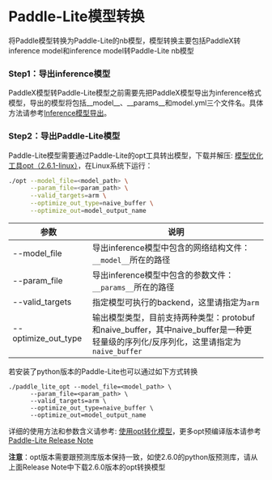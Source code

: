 # Paddle-Lite模型转换
将Paddle模型转换为Paddle-Lite的nb模型，模型转换主要包括PaddleX转inference model和inference model转Paddle-Lite nb模型
### Step1：导出inference模型
PaddleX模型转Paddle-Lite模型之前需要先把PaddleX模型导出为inference格式模型，导出的模型将包括__model__、__params__和model.yml三个文件名。具体方法请参考[Inference模型导出](../export_model.md)。
### Step2：导出Paddle-Lite模型
Paddle-Lite模型需要通过Paddle-Lite的opt工具转出模型，下载并解压: [模型优化工具opt（2.6.1-linux）](https://bj.bcebos.com/paddlex/deploy/Rasoberry/opt.zip)，在Linux系统下运行：
``` bash
./opt --model_file=<model_path> \
      --param_file=<param_path> \
      --valid_targets=arm \
      --optimize_out_type=naive_buffer \
      --optimize_out=model_output_name
```
|  参数   | 说明  |
|  ----  | ----  |
| --model_file  | 导出inference模型中包含的网络结构文件：`__model__`所在的路径|
| --param_file  | 导出inference模型中包含的参数文件：`__params__`所在的路径|
| --valid_targets  |指定模型可执行的backend，这里请指定为`arm`|
| --optimize_out_type | 输出模型类型，目前支持两种类型：protobuf和naive_buffer，其中naive_buffer是一种更轻量级的序列化/反序列化，这里请指定为`naive_buffer`|  


若安装了python版本的Paddle-Lite也可以通过如下方式转换
``` 
./paddle_lite_opt --model_file=<model_path> \
      --param_file=<param_path> \
      --valid_targets=arm \
      --optimize_out_type=naive_buffer \
      --optimize_out=model_output_name
```

详细的使用方法和参数含义请参考: [使用opt转化模型](https://paddle-lite.readthedocs.io/zh/latest/user_guides/opt/opt_bin.html)，更多opt预编译版本请参考[Paddle-Lite Release Note](https://github.com/PaddlePaddle/Paddle-Lite/releases)

**注意**：opt版本需要跟预测库版本保持一致，如使2.6.0的python版预测库，请从上面Release Note中下载2.6.0版本的opt转换模型